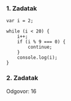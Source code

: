 ### 1. Zadatak

```
var i = 2;

while (i < 20) {
	i++;
	if (i % 9 === 0) {
		continue;
	}
	console.log(i);
}
```

### 2. Zadatak

Odgovor: 16
